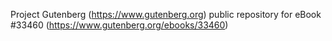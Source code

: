 Project Gutenberg (https://www.gutenberg.org) public repository for eBook #33460 (https://www.gutenberg.org/ebooks/33460)
